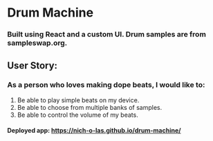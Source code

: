 # Drum Machine

### Built using React and a custom UI. Drum samples are from sampleswap.org.

## User Story: 
### As a person who loves making dope beats, I would like to:
1. Be able to play simple beats on my device.
2. Be able to choose from multiple banks of samples.
3. Be able to control the volume of my beats.

#### Deployed app: https://nich-o-las.github.io/drum-machine/